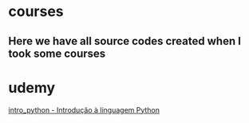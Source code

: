 # courses
## Here we have all source codes created when I took some courses

# udemy
<a href="https://www.udemy.com/course/intro_python">intro_python - Introdução à linguagem Python</a>